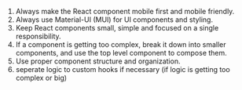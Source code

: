 1. Always make the React component mobile first and mobile friendly.    
2. Always use Material-UI (MUI) for UI components and styling.
3. Keep React components small, simple and focused on a single responsibility.
4. If a component is getting too complex, break it down into smaller components, and use the top level component to compose them.
5. Use proper component structure and organization.
6. seperate logic to custom hooks if necessary (if logic is getting too complex or big)

